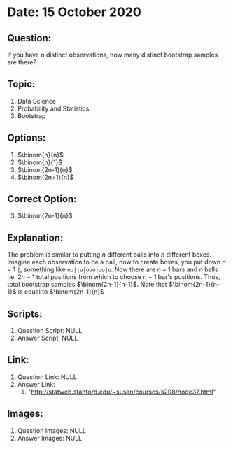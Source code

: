 # Date: 15 October 2020

## Question:
If you have n distinct observations, how many distinct bootstrap samples are there?

## Topic:
1. Data Science
2. Probability and Statistics
3. Bootstrap

## Options:
1. $\binom{n}{n}$
2. $\binom{n}{1}$
3. $\binom{2n-1}{n}$
4. $\binom{2n+1}{n}$

## Correct Option:
3. $\binom{2n-1}{n}$

## Explanation:
The problem is similar to putting $n$ different balls into $n$ different boxes. Imagine each observation to be a ball, now to create boxes, you put down $n-1$ `|`, something like `oo||o|ooo|oo|o`. Now there are $n-1$ bars and $n$ balls i.e. $2n-1$ total positions from which to choose $n-1$ bar's positions. Thus, total bootstrap samples $\binom{2n-1}{n-1}$. Note that $\binom{2n-1}{n-1}$ is equal to $\binom{2n-1}{n}$

## Scripts:
1. Question Script: NULL
2. Answer Script: NULL

## Link:
1. Question Link: NULL
2. Answer Link:
   1. "http://statweb.stanford.edu/~susan/courses/s208/node37.html"

## Images:
1. Question Images: NULL
2. Answer Images: NULL
